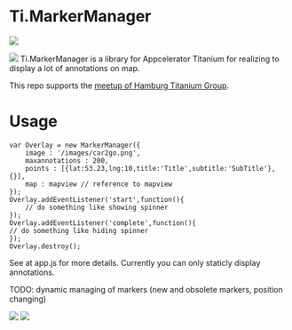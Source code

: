 Ti.MarkerManager
================


![](https://github.com/AppWerft/Ti.MarkerManager/raw/master/markermanager.gif)


![](http://photos4.meetupstatic.com/photos/event/4/2/e/2/global_88937122.jpeg) Ti.MarkerManager is a library for Appcelerator Titanium for realizing to display a lot of annotations on map.

This repo supports the [meetup of Hamburg Titanium Group](http://www.meetup.com/de/Hamburg-Titanium/events/223965086/).

Usage
=====

~~~
var Overlay = new MarkerManager({
    image : '/images/car2go.png',
    maxannotations : 200,
    points : [{lat:53.23,lng:10,title:'Title',subtitle:'SubTitle'},{}],
    map : mapview // reference to mapview
});
Overlay.addEventListener('start',function(){
    // do something like showing spinner
});
Overlay.addEventListener('complete',function(){
// do something like hiding spinner
});
Overlay.destroy();   
~~~

See at app.js for more details. Currently you can only staticly display annotations. 

TODO: dynamic managing of markers (new and obsolete markers, position changing)

![](https://raw.githubusercontent.com/AppWerft/Ti.MarkerManager/master/screens/Screenshot_2015-05-26-15-25-29.png)
![](https://raw.githubusercontent.com/AppWerft/Ti.MarkerManager/master/screens/Screenshot_2015-05-26-15-25-20.png)
